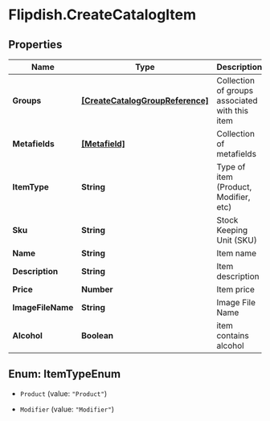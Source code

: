 # Flipdish.CreateCatalogItem

## Properties
Name | Type | Description | Notes
------------ | ------------- | ------------- | -------------
**Groups** | [**[CreateCatalogGroupReference]**](CreateCatalogGroupReference.md) | Collection of groups associated with this item | [optional] 
**Metafields** | [**[Metafield]**](Metafield.md) | Collection of metafields | [optional] 
**ItemType** | **String** | Type of item (Product, Modifier, etc) | 
**Sku** | **String** | Stock Keeping Unit (SKU) | 
**Name** | **String** | Item name | 
**Description** | **String** | Item description | [optional] 
**Price** | **Number** | Item price | 
**ImageFileName** | **String** | Image File Name | [optional] 
**Alcohol** | **Boolean** | item contains alcohol | [optional] 


<a name="ItemTypeEnum"></a>
## Enum: ItemTypeEnum


* `Product` (value: `"Product"`)

* `Modifier` (value: `"Modifier"`)




